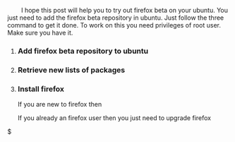         I hope this post will help you to try out firefox beta on your ubuntu. You just need to add the firefox beta repository in ubuntu. Just follow the three command to get it done. To work on this you need privileges of root user. Make sure you have it.

1.  ### Add firefox beta repository to ubuntu

2.  ### Retrieve new lists of packages

3.  ### Install firefox

    If you are new to firefox then

    If you already an firefox user then you just need to upgrade firefox

$
